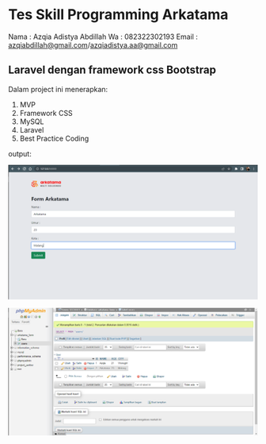 # Tes Skill Programming Arkatama
Nama : Azqia Adistya Abdillah
Wa : 082322302193
Email : azqiabdillah@gmail.com/azqiadistya.aa@gmail.com

## Laravel dengan framework css Bootstrap
Dalam project ini menerapkan:
1. MVP
2. Framework CSS
3. MySQL
4. Laravel
5. Best Practice Coding

output:

![form](./form.png)


![mySql](./mySql.png)
